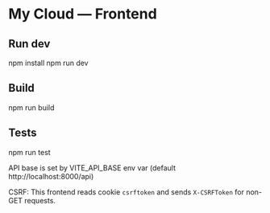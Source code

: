 # My Cloud — Frontend

## Run dev
npm install
npm run dev

## Build
npm run build

## Tests
npm run test

API base is set by VITE_API_BASE env var (default http://localhost:8000/api)

CSRF:
This frontend reads cookie `csrftoken` and sends `X-CSRFToken` for non-GET requests.


